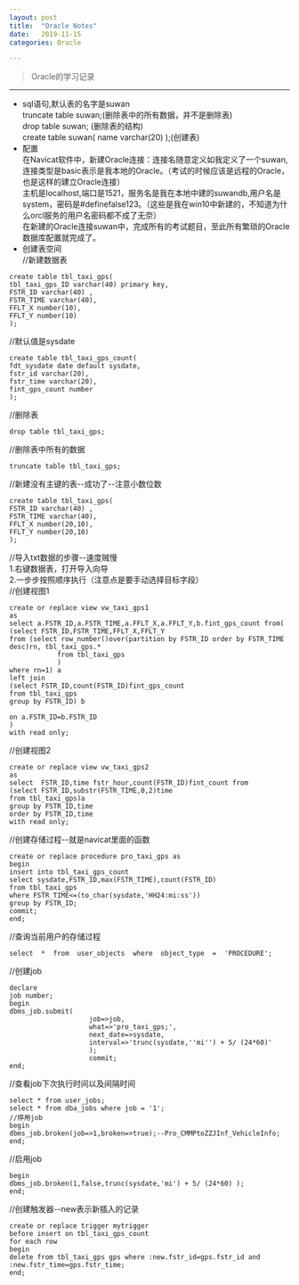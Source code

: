 ```yaml
---
layout: post
title:  "Oracle Notes"
date:   2019-11-15
categories: Oracle

---
```


> Oracle的学习记录

---
- sql语句,默认表的名字是suwan  
truncate table suwan;(删除表中的所有数据，并不是删除表)  
drop table suwan; (删除表的结构)  
create table suwan(
    name varchar(20)
);(创建表)  
- 配置  
在Navicat软件中，新建Oracle连接：连接名随意定义如我定义了一个suwan,连接类型是basic表示是我本地的Oracle。（考试的时候应该是远程的Oracle，也是这样的建立Oracle连接）  
主机是localhost,端口是1521，服务名是我在本地中建的suwandb,用户名是system，密码是#definefalse123。（这些是我在win10中新建的，不知道为什么orcl服务的用户名密码都不成了无奈）  
在新建的Oracle连接suwan中，完成所有的考试题目，至此所有繁琐的Oracle数据库配置就完成了。
- 创建表空间  
//新建数据表  
```
create table tbl_taxi_gps(
tbl_taxi_gps_ID varchar(40) primary key,
FSTR_ID varchar(40) ,
FSTR_TIME varchar(40),
FFLT_X number(10),
FFLT_Y number(10)
);
```
//默认值是sysdate  
```
create table tbl_taxi_gps_count(
fdt_sysdate date default sysdate,
fstr_id varchar(20),
fstr_time varchar(20),
fint_gps_count number
);
```
//删除表  
```
drop table tbl_taxi_gps;
```
//删除表中所有的数据  
```
truncate table tbl_taxi_gps;
```
//新建没有主键的表--成功了--注意小数位数  
```
create table tbl_taxi_gps(
FSTR_ID varchar(40) ,
FSTR_TIME varchar(40),
FFLT_X number(20,10),
FFLT_Y number(20,10)
);
```
//导入txt数据的步骤--速度贼慢  
1.右键数据表，打开导入向导  
2.一步步按照顺序执行（注意点是要手动选择目标字段）  
//创建视图1  
```
create or replace view vw_taxi_gps1
as
select a.FSTR_ID,a.FSTR_TIME,a.FFLT_X,a.FFLT_Y,b.fint_gps_count from(
(select FSTR_ID,FSTR_TIME,FFLT_X,FFLT_Y
from (select row_number()over(partition by FSTR_ID order by FSTR_TIME desc)rn, tbl_taxi_gps.*
			from tbl_taxi_gps
			)
where rn=1) a
left join
(select FSTR_ID,count(FSTR_ID)fint_gps_count
from tbl_taxi_gps
group by FSTR_ID) b

on a.FSTR_ID=b.FSTR_ID
)
with read only;
```
//创建视图2  
```
create or replace view vw_taxi_gps2
as
select  FSTR_ID,time fstr_hour,count(FSTR_ID)fint_count from
(select FSTR_ID,substr(FSTR_TIME,0,2)time
from tbl_taxi_gps)a
group by FSTR_ID,time
order by FSTR_ID,time
with read only;
```
//创建存储过程--就是navicat里面的函数  
```
create or replace procedure pro_taxi_gps as
begin
insert into tbl_taxi_gps_count
select sysdate,FSTR_ID,max(FSTR_TIME),count(FSTR_ID)
from tbl_taxi_gps
where FSTR_TIME<=(to_char(sysdate,'HH24:mi:ss'))
group by FSTR_ID;
commit;
end;
```
//查询当前用户的存储过程  
```
select  *  from  user_objects  where  object_type  =  'PROCEDURE';
```
//创建job  
```
declare
job number;
begin
dbms_job.submit(
					job=>job,
					what=>'pro_taxi_gps;',
					next_date=>sysdate,
					interval=>'trunc(sysdate,''mi'') + 5/ (24*60)'
					);
					commit;
end;
```
//查看job下次执行时间以及间隔时间  
```
select * from user_jobs;
select * from dba_jobs where job = '1';
//停用job
begin
dbms_job.broken(job=>1,broken=>true);--Pro_CMMPtoZZJInf_VehicleInfo;
end;
```
//启用job  
```
begin
dbms_job.broken(1,false,trunc(sysdate,'mi') + 5/ (24*60) );
end;
```
//创建触发器--new表示新插入的记录  
```
create or replace trigger mytrigger
before insert on tbl_taxi_gps_count
for each row
begin
delete from tbl_taxi_gps gps where :new.fstr_id=gps.fstr_id and :new.fstr_time=gps.fstr_time;
end;
```
